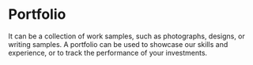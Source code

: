 # Portfolio
It can be a collection of work samples, such as photographs, designs, or writing samples. A portfolio can be used to showcase our skills and experience, or to track the performance of your investments.

